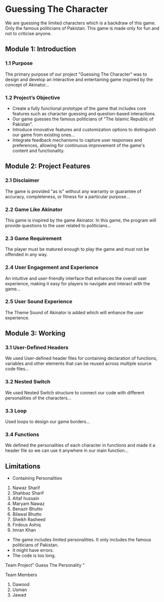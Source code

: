 # Guessing The Character
We are guessing the limited characters which is a backdraw of this game. Only the famous politicians of Pakistan. This game is made only for fun and not to criticise anyone.

## Module 1: Introduction

### 1.1 Purpose

The primary purpose of our project "Guessing The Character" was to design and develop an interactive and entertaining game inspired by the concept of Akinator...

### 1.2 Project’s Objective

- Create a fully functional prototype of the game that includes core features such as character guessing and question-based interactions.
- Our game guesses the famous politicians of "The Islamic Republic of Pakistan".
- Introduce innovative features and customization options to distinguish our game from existing ones...
- Integrate feedback mechanisms to capture user responses and preferences, allowing for continuous improvement of the game's content and functionality.

## Module 2: Project Features

### 2.1 Disclaimer

The game is provided "as is" without any warranty or guarantee of accuracy, completeness, or fitness for a particular purpose...

### 2.2 Game Like Akinator

This game is inspired by the game Akinator. In this game, the program will provide questions to the user related to politicians...

### 2.3 Game Requirement

The player must be matured enough to play the game and must not be offended in any way.

### 2.4 User Engagement and Experience

An intuitive and user-friendly interface that enhances the overall user experience, making it easy for players to navigate and interact with the game...

### 2.5 User Sound Experience 

The Theme Sound of Akinator is added which will enhance the user experience.  
 
## Module 3: Working

### 3.1 User-Defined Headers

We used User-defined header files for containing declaration of functions, variables and other elements that can be reused across multiple source code files...

### 3.2 Nested Switch

We used Nested Switch structure to connect our code with different personalities of the characters...

### 3.3 Loop

Used loops to design our game borders...

### 3.4 Functions

We defined the personalities of each character in functions and made it a header file so we can use it anywhere in our main function...

## Limitations
- Containing Personalities
1) Nawaz Sharif
2) Shahbaz Sharif
3) Altaf hussain
4) Maryam Nawaz
5) Benazir Bhutto
6) Bilawal Bhutto
7) Sheikh Rasheed
8) Firdous Ashiq 
9) Imran Khan 
- The game includes limited personalities. It only includes the famous politicians of Pakistan.
- It might have errors.
- The code is too long.
 
Team Project" Guess The Personality "

Team Members 
1) Dawood
2) Usman
3) Jawad